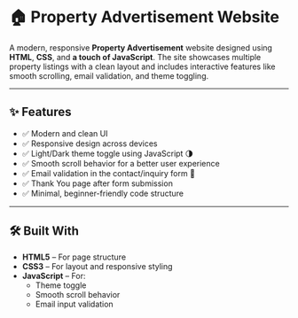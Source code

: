 # 🏠 Property Advertisement Website

A modern, responsive **Property Advertisement** website designed using **HTML**, **CSS**, and **a touch of JavaScript**. The site showcases multiple property listings with a clean layout and includes interactive features like smooth scrolling, email validation, and theme toggling.

---

## ✨ Features

- ✅ Modern and clean UI
- ✅ Responsive design across devices
- ✅ Light/Dark theme toggle using JavaScript 🌗
- ✅ Smooth scroll behavior for a better user experience
- ✅ Email validation in the contact/inquiry form 📧
- ✅ Thank You page after form submission
- ✅ Minimal, beginner-friendly code structure

---

## 🛠️ Built With

- **HTML5** – For page structure
- **CSS3** – For layout and responsive styling
- **JavaScript** – For:
  - Theme toggle
  - Smooth scroll behavior
  - Email input validation



